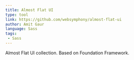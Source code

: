 ```yaml
---
title: Almost Flat UI
type: tool
link: https://github.com/websymphony/almost-flat-ui
author: Amit Gaur
language: Sass
tags:
 - Sass
---
```


Almost Flat UI collection. Based on Foundation Framework.
